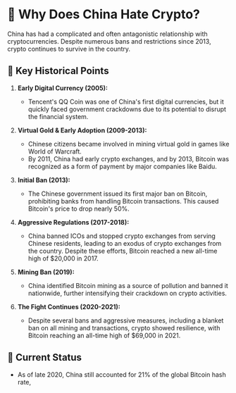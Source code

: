 # 🧐 Why Does China Hate Crypto?

China has had a complicated and often antagonistic relationship with cryptocurrencies. Despite numerous bans and restrictions since 2013, crypto continues to survive in the country.

## 📜 Key Historical Points

1. **Early Digital Currency (2005):**  
   - Tencent's QQ Coin was one of China's first digital currencies, but it quickly faced government crackdowns due to its potential to disrupt the financial system.
  
2. **Virtual Gold & Early Adoption (2009-2013):**  
   - Chinese citizens became involved in mining virtual gold in games like World of Warcraft.  
   - By 2011, China had early crypto exchanges, and by 2013, Bitcoin was recognized as a form of payment by major companies like Baidu.

3. **Initial Ban (2013):**  
   - The Chinese government issued its first major ban on Bitcoin, prohibiting banks from handling Bitcoin transactions. This caused Bitcoin's price to drop nearly 50%.

4. **Aggressive Regulations (2017-2018):**  
   - China banned ICOs and stopped crypto exchanges from serving Chinese residents, leading to an exodus of crypto exchanges from the country. Despite these efforts, Bitcoin reached a new all-time high of $20,000 in 2017.

5. **Mining Ban (2019):**  
   - China identified Bitcoin mining as a source of pollution and banned it nationwide, further intensifying their crackdown on crypto activities.

6. **The Fight Continues (2020-2021):**  
   - Despite several bans and aggressive measures, including a blanket ban on all mining and transactions, crypto showed resilience, with Bitcoin reaching an all-time high of $69,000 in 2021.

## 🏁 Current Status

- As of late 2020, China still accounted for 21% of the global Bitcoin hash rate,
